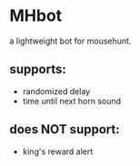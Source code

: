 MHbot
============

a lightweight bot for mousehunt.

## supports:
* randomized delay
* time until next horn sound

## does NOT support:
* king's reward alert
